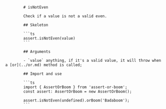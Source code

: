             # isNotEven

            Check if a value is not a valid even.

            ## Skeleton

            ```ts
            assert.isNotEven(value)
            ```

            ## Arguments

            - `value` anything, if it's a valid value, it will throw when a [or](../or.md) method is called;

            ## Import and use

            ```ts
            import { AssertOrBoom } from 'assert-or-boom';
            const assert: AssertOrBoom = new AssertOrBoom();

            assert.isNotEven(undefined).orBoom('Badaboom');
            ```
